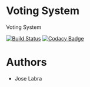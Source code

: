 # Voting System

Voting System

[![Build Status](https://travis-ci.org/Arquisoft/VotingSystem0.svg?branch=master)](https://travis-ci.org/Arquisoft/VotingSystem0)
[![Codacy Badge](https://api.codacy.com/project/badge/grade/1733937c8c0d479eb7da3faec762fb5c)](https://www.codacy.com/app/jelabra/VotingSystem0)


# Authors

* Jose Labra




